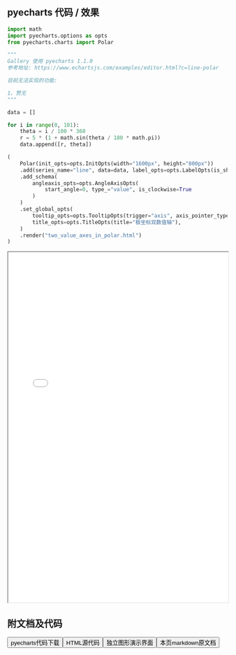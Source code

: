 
## pyecharts 代码 / 效果

```python
import math
import pyecharts.options as opts
from pyecharts.charts import Polar

"""
Gallery 使用 pyecharts 1.1.0
参考地址: https://www.echartsjs.com/examples/editor.html?c=line-polar

目前无法实现的功能:

1、赞无
"""

data = []

for i in range(0, 101):
    theta = i / 100 * 360
    r = 5 * (1 + math.sin(theta / 180 * math.pi))
    data.append([r, theta])

(
    Polar(init_opts=opts.InitOpts(width="1600px", height="800px"))
    .add(series_name="line", data=data, label_opts=opts.LabelOpts(is_show=False))
    .add_schema(
        angleaxis_opts=opts.AngleAxisOpts(
            start_angle=0, type_="value", is_clockwise=True
        )
    )
    .set_global_opts(
        tooltip_opts=opts.TooltipOpts(trigger="axis", axis_pointer_type="cross"),
        title_opts=opts.TitleOpts(title="极坐标双数值轴"),
    )
    .render("two_value_axes_in_polar.html")
)

```

<iframe width="100%" height="800px" src="/pyecharts/Polar/two_value_axes_in_polar.html"></iframe>

## 附文档及代码

<a href="https://cdn.jsdelivr.net/gh/wfy-belief/python/docs/pyecharts/Polar/two_value_axes_in_polar.py"><button class="mybutton">pyecharts代码下载</button></a><a href="https://cdn.jsdelivr.net/gh/wfy-belief/python/docs/pyecharts/Polar/two_value_axes_in_polar.html"><button class="mybutton">HTML源代码</button></a><a href="https://python.wfyblog.cn/pyecharts/Polar/two_value_axes_in_polar.html"><button class="mybutton">独立图形演示界面</button></a><a href="https://cdn.jsdelivr.net/gh/wfy-belief/python/docs/pyecharts/Polar/two_value_axes_in_polar.md"><button class="mybutton">本页markdown原文档</button></a>
